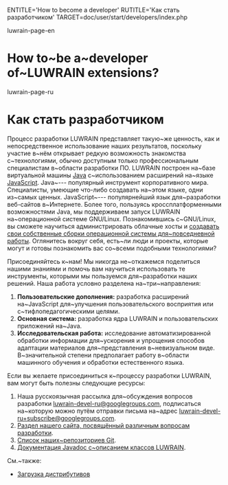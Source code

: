 
ENTITLE='How to become a developer'
RUTITLE='Как стать разработчиком'
TARGET=doc/user/start/developers/index.php

luwrain-page-en

# How to~be a~developer of~LUWRAIN extensions? 

luwrain-page-ru

# Как стать разработчиком

Процесс разработки LUWRAIN представляет такую~же ценность,
как и непосредственное использование наших результатов,
поскольку участие в~нём открывает редкую возможность знакомства с~технологиями,
обычно доступным только профессиональным специалистам в~области разработки ПО.
LUWRAIN построен на~базе виртуальной машины [Java](https://ru.wikipedia.org/wiki/Java) с~использованием расширений на~языке [JavaScript](https://ru.wikipedia.org/wiki/JavaScript).
Java~--- популярный инструмент корпоративного мира.
Специалисты, умеющие что-либо создавать на~этом языке, одни из~самых ценных.
JavaScript~--- популярнейший язык для~разработки веб-сайтов в~Интернете.
Более того, пользуясь  кроссплатформенными возможностями Java,
мы поддерживаем запуск LUWRAIN на~операционной системе GNU/Linux.
Познакомившись с~GNU/Linux, вы сможете научиться администрировать облачные хосты
и [создавать свои собственные сборки операционной системы для~повседневной работы](local:/doc/devel/iso/).
Оглянитесь вокруг себя,
есть~ли люди и проекты,
которые могут и готовы познакомить вас со~всеми подобными технологиями?

Присоединяйтесь к~нам!
Мы никогда не~откажемся поделиться нашими знаниями и помочь вам научиться использовать те инструменты,
которыми мы пользуемся для~разработки наших решений.
Наша работа условно разделена на~три~направления:

1. __Пользовательские дополнения:__
разработка расширений на~JavaScript для~улучшения пользовательского восприятия или с~тифлопедагогическими целями.
1. __Основная система:__
разработка ядра LUWRAIN и пользовательских приложений на~Java.
1. __Исследовательская работа:__
исследование автоматизированной обработки информации для~ускорения и упрощения способов  адаптации материалов для~представления в~невизуальном виде.
В~значительной степени предполагает работу в~области машинного обучения и обработки естественного языка.

Если вы желаете присоединиться к~процессу разработки LUWRAIN,
вам могут быть полезны следующие ресурсы:

1. Наша русскоязычная рассылка для~обсуждения вопросов разработки luwrain-devel-ru@googlegroups.com,
подписаться на~которую можно путём отправки письма на~адрес [luwrain-devel-ru+subscribe@googlegroups.com](mailto:luwrain-devel-ru+subscribe@googlegroups.com).
1. [Раздел нашего сайта, посвящённый различным вопросам разработки](local:/doc/devel/).
1. [Список наших~репозиториев Git](local:/download/git/).
1. [Документация Javadoc с~описанием классов LUWRAIN](http://luwrain.org/javadoc/).



См.~также:

* [Загрузка дистрибутивов](local:/download/)
